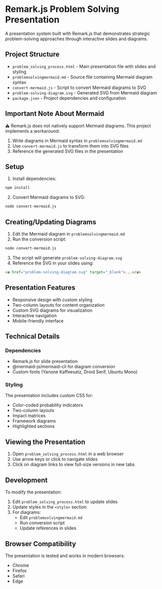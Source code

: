 # Remark.js Problem Solving Presentation

A presentation system built with Remark.js that demonstrates strategic problem-solving approaches through interactive slides and diagrams.

## Project Structure

- `problem_solving_process.html` - Main presentation file with slides and styling
- `problemsolvingmermaid.md` - Source file containing Mermaid diagram syntax
- `convert-mermaid.js` - Script to convert Mermaid diagrams to SVG
- `problem-solving-diagram.svg` - Generated SVG from Mermaid diagram
- `package.json` - Project dependencies and configuration

## Important Note About Mermaid

⚠️ Remark.js does not natively support Mermaid diagrams. This project implements a workaround:

1. Write diagrams in Mermaid syntax in `problemsolvingmermaid.md`
2. Use `convert-mermaid.js` to transform them into SVG files
3. Reference the generated SVG files in the presentation

## Setup

1. Install dependencies:
```bash
npm install
```

2. Convert Mermaid diagrams to SVG:
```bash
node convert-mermaid.js
```

## Creating/Updating Diagrams

1. Edit the Mermaid diagram in `problemsolvingmermaid.md`
2. Run the conversion script:
```bash
node convert-mermaid.js
```
3. The script will generate `problem-solving-diagram.svg`
4. Reference the SVG in your slides using:
```html
<a href="problem-solving-diagram.svg" target="_blank">...</a>
```

## Presentation Features

- Responsive design with custom styling
- Two-column layouts for content organization
- Custom SVG diagrams for visualization
- Interactive navigation
- Mobile-friendly interface

## Technical Details

### Dependencies

- Remark.js for slide presentation
- @mermaid-js/mermaid-cli for diagram conversion
- Custom fonts (Yanone Kaffeesatz, Droid Serif, Ubuntu Mono)

### Styling

The presentation includes custom CSS for:
- Color-coded probability indicators
- Two-column layouts
- Impact matrices
- Framework diagrams
- Highlighted sections

## Viewing the Presentation

1. Open `problem_solving_process.html` in a web browser
2. Use arrow keys or click to navigate slides
3. Click on diagram links to view full-size versions in new tabs

## Development

To modify the presentation:

1. Edit `problem_solving_process.html` to update slides
2. Update styles in the `<style>` section
3. For diagrams:
   - Edit `problemsolvingmermaid.md`
   - Run conversion script
   - Update references in slides

## Browser Compatibility

The presentation is tested and works in modern browsers:
- Chrome
- Firefox
- Safari
- Edge
